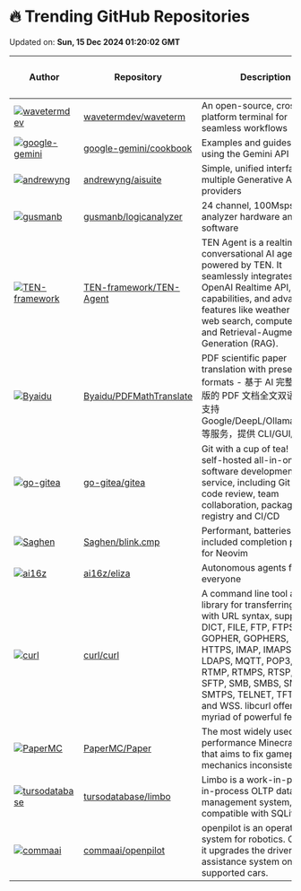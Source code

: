 # 🔥 Trending GitHub Repositories

Updated on: **Sun, 15 Dec 2024 01:20:02 GMT**

| Author | Repository | Description | Language | ⭐ Total Stars | 🌟 Stars Today |
|--------|------------|-------------|----------|----------------|----------------|
| [![wavetermdev](https://avatars.githubusercontent.com/u/16651283?s=40&v=4)](https://github.com/wavetermdev) | [wavetermdev/waveterm](https://github.com/wavetermdev/waveterm) | An open-source, cross-platform terminal for seamless workflows | TypeScript | 5794 | 176 |
| [![google-gemini](https://avatars.githubusercontent.com/u/1414837?s=40&v=4)](https://github.com/google-gemini) | [google-gemini/cookbook](https://github.com/google-gemini/cookbook) | Examples and guides for using the Gemini API | Jupyter Notebook | 6072 | 255 |
| [![andrewyng](https://avatars.githubusercontent.com/u/103829?s=40&v=4)](https://github.com/andrewyng) | [andrewyng/aisuite](https://github.com/andrewyng/aisuite) | Simple, unified interface to multiple Generative AI providers | Python | 8187 | 162 |
| [![gusmanb](https://avatars.githubusercontent.com/u/4086913?s=40&v=4)](https://github.com/gusmanb) | [gusmanb/logicanalyzer](https://github.com/gusmanb/logicanalyzer) | 24 channel, 100Msps logic analyzer hardware and software | C# | 2935 | 50 |
| [![TEN-framework](https://avatars.githubusercontent.com/u/471561?s=40&v=4)](https://github.com/TEN-framework) | [TEN-framework/TEN-Agent](https://github.com/TEN-framework/TEN-Agent) | TEN Agent is a realtime conversational AI agent powered by TEN. It seamlessly integrates the OpenAI Realtime API, RTC capabilities, and advanced features like weather updates, web search, computer vision, and Retrieval-Augmented Generation (RAG). | Python | 2510 | 97 |
| [![Byaidu](https://avatars.githubusercontent.com/u/21212051?s=40&v=4)](https://github.com/Byaidu) | [Byaidu/PDFMathTranslate](https://github.com/Byaidu/PDFMathTranslate) | PDF scientific paper translation with preserved formats - 基于 AI 完整保留排版的 PDF 文档全文双语翻译，支持 Google/DeepL/Ollama/OpenAI 等服务，提供 CLI/GUI/Docker | Python | 6407 | 1,160 |
| [![go-gitea](https://avatars.githubusercontent.com/u/2946214?s=40&v=4)](https://github.com/go-gitea) | [go-gitea/gitea](https://github.com/go-gitea/gitea) | Git with a cup of tea! Painless self-hosted all-in-one software development service, including Git hosting, code review, team collaboration, package registry and CI/CD | Go | 45780 | 45 |
| [![Saghen](https://avatars.githubusercontent.com/u/10467983?s=40&v=4)](https://github.com/Saghen) | [Saghen/blink.cmp](https://github.com/Saghen/blink.cmp) | Performant, batteries-included completion plugin for Neovim | Lua | 1715 | 30 |
| [![ai16z](https://avatars.githubusercontent.com/u/18633264?s=40&v=4)](https://github.com/ai16z) | [ai16z/eliza](https://github.com/ai16z/eliza) | Autonomous agents for everyone | TypeScript | 4443 | 140 |
| [![curl](https://avatars.githubusercontent.com/u/177011?s=40&v=4)](https://github.com/curl) | [curl/curl](https://github.com/curl/curl) | A command line tool and library for transferring data with URL syntax, supporting DICT, FILE, FTP, FTPS, GOPHER, GOPHERS, HTTP, HTTPS, IMAP, IMAPS, LDAP, LDAPS, MQTT, POP3, POP3S, RTMP, RTMPS, RTSP, SCP, SFTP, SMB, SMBS, SMTP, SMTPS, TELNET, TFTP, WS and WSS. libcurl offers a myriad of powerful features | C | 36250 | 11 |
| [![PaperMC](https://private-avatars.githubusercontent.com/u/58008?jwt=eyJhbGciOiJIUzI1NiIsInR5cCI6IkpXVCJ9.eyJpc3MiOiJnaXRodWIuY29tIiwiYXVkIjoicmF3LmdpdGh1YnVzZXJjb250ZW50LmNvbSIsImtleSI6ImtleTEiLCJleHAiOjE3MzQxODU4MjAsIm5iZiI6MTczNDE4NDYyMCwicGF0aCI6Ii91LzU4MDA4In0.8bSTStPtkoii_GhNMMP1-U4HP78O_cG9_r8PY9PkBrg&s=40&v=4)](https://github.com/PaperMC) | [PaperMC/Paper](https://github.com/PaperMC/Paper) | The most widely used, high performance Minecraft server that aims to fix gameplay and mechanics inconsistencies | Java | 10156 | 2 |
| [![tursodatabase](https://private-avatars.githubusercontent.com/u/81939?jwt=eyJhbGciOiJIUzI1NiIsInR5cCI6IkpXVCJ9.eyJpc3MiOiJnaXRodWIuY29tIiwiYXVkIjoicmF3LmdpdGh1YnVzZXJjb250ZW50LmNvbSIsImtleSI6ImtleTEiLCJleHAiOjE3MzQxODYzMDAsIm5iZiI6MTczNDE4NTEwMCwicGF0aCI6Ii91LzgxOTM5In0.ppk3nNzBFdYnWgcfxwuIbqknqnaWxLefqbLJCUdKLGo&s=40&v=4)](https://github.com/tursodatabase) | [tursodatabase/limbo](https://github.com/tursodatabase/limbo) | Limbo is a work-in-progress, in-process OLTP database management system, compatible with SQLite. | Rust | 5107 | 386 |
| [![commaai](https://avatars.githubusercontent.com/u/8762862?s=40&v=4)](https://github.com/commaai) | [commaai/openpilot](https://github.com/commaai/openpilot) | openpilot is an operating system for robotics. Currently, it upgrades the driver assistance system on 275+ supported cars. | Python | 50658 | 175 |
